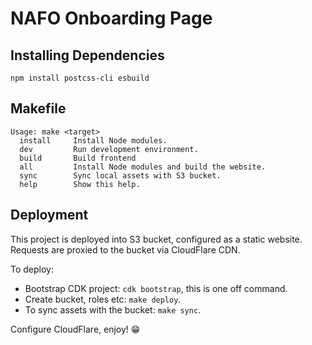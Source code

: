 # NAFO Onboarding Page

## Installing Dependencies

`npm install postcss-cli esbuild`

## Makefile

```shell
Usage: make <target>
  install     Install Node modules.
  dev         Run development environment.
  build       Build frontend
  all         Install Node modules and build the website.
  sync        Sync local assets with S3 bucket.
  help        Show this help.
```

## Deployment

This project is deployed into S3 bucket, configured as a static website. Requests are proxied to the bucket via CloudFlare CDN.

To deploy:

- Bootstrap CDK project: `cdk bootstrap`, this is one off command.
- Create bucket, roles etc: `make deploy`.
- To sync assets with the bucket: `make sync`.

Configure CloudFlare, enjoy! 😁